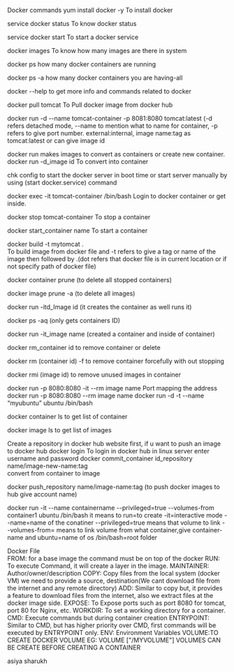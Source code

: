 Docker commands
yum install docker -y                                  To install docker

service docker status                                  To know docker status

service docker start                                   To start a docker service

docker images                                          To know how many images are there in system

docker ps                                              how many docker containers are running

docker ps -a                                           how many docker containers you are having-all

docker --help                                          to get more info and commands related to docker

docker pull tomcat                                     To Pull docker image from docker hub

docker run -d --name tomcat-container -p 8081:8080  tomcat:latest
(-d refers detached mode, --name to mention what to name for container, -p refers to give port number. external:internal, image name:tag as tomcat:latest or can give image id

docker run makes images to convert as containers or create new container.
docker run -d_image id                                To convert into container

chk config to start the docker server in boot time or start server manually by using (start docker.service) command

docker exec -it tomcat-container  /bin/bash              Login to docker container or get inside.

docker stop tomcat-container                                        To stop a container

docker start_container name                                         To start a container

docker build -t mytomcat .     
To build image from docker file and -t refers to give a tag or name of the image then followed by .(dot refers that docker file is in current location or if not specify path of docker file)

docker container prune                                  (to delete all stopped containers)

docker image prune -a                                  (to delete all images)

docker run -itd_Image id                               (it creates the container as well runs it)

docker ps -aq                                          (only gets containers ID)

docker run -it_image name                              (created a container and inside of container)

docker rm_container id                                 to remove container or delete

docker rm (container id) -f                            to remove container forcefully with out stopping

docker rmi (image id)                                  to remove unused images in container

docker run -p  8080:8080 -it --rm image name       Port mapping the address
docker run -p  8080:8080 --rm image name
docker run  -d -t --name “myubuntu” ubuntu /bin/bash

docker container ls                                    to get list of container

docker image ls                                         to get list of images

Create a repository in docker hub website first, if u want to push an image to docker hub
docker login             To login in docker hub in linux server enter username and password
docker commit_container id_repository name/image-new-name:tag             
convert from container to image

docker push_repository name/image-name:tag    (to push docker images to hub give account name)

docker run -it --name containername --privileged=true --volumes-from container1 ubuntu /bin/bash
it means to run=to create -it=interactive mode --name=name of the conatiner --privileged=true means that volume to link --volumes-from= means to link volume from what container,give container-name and ubuntu=name of os /bin/bash=root folder

Docker File               
FROM: for a base image the command must be on top of the docker
RUN: To execute Command, it will create a layer in the image.
MAINTAINER: Author/owner/description
COPY: Copy files from the local system (docker VM) we need to provide a source, destination(We cant download file from the internet and any remote directory)
ADD: Similar to copy but, it provides a feature to download files from the internet, also we extract files at the docker image side.
EXPOSE: To Expose ports such as port 8080 for tomcat, port 80 for Nginx, etc.
WORKDIR: To set a working directory for a container.
CMD: Execute commands but during container creation
ENTRYPOINT: Similar to CMD, but has higher priority over CMD, first commands will be executed by ENTRYPOINT only.
ENV: Environment Variables
VOLUME:TO CREATE DOCKER VOLUME EG: VOLUME ["/MYVOLUME"]  VOLUMES CAN BE CREATE BEFORE CREATING A CONTAINER


asiya sharukh